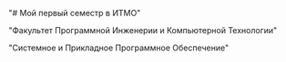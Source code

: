 "# Мой первый семестр в ИТМО" 

"Факультет Программной Инженерии и Компьютерной Технологии"

"Системное и Прикладное Программное Обеспечение"
